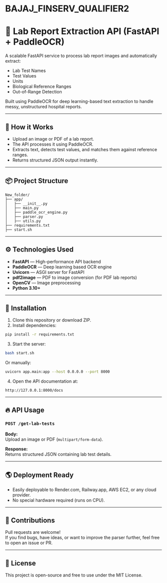 # BAJAJ_FINSERV_QUALIFIER2

# 🧪 Lab Report Extraction API (FastAPI + PaddleOCR)

A scalable FastAPI service to process lab report images and automatically extract:
- Lab Test Names
- Test Values
- Units
- Biological Reference Ranges
- Out-of-Range Detection

Built using PaddleOCR for deep learning-based text extraction to handle messy, unstructured hospital reports.

---

## 🚀 How it Works

- Upload an image or PDF of a lab report.
- The API processes it using PaddleOCR.
- Extracts text, detects test values, and matches them against reference ranges.
- Returns structured JSON output instantly.

---

## 📦 Project Structure

```
New_folder/
├── app/
│   ├── __init__.py
│   ├── main.py
│   ├── paddle_ocr_engine.py
│   ├── parser.py
│   ├── utils.py
├── requirements.txt
├── start.sh
```

---

## ⚙️ Technologies Used

- **FastAPI** — High-performance API backend
- **PaddleOCR** — Deep learning based OCR engine
- **Uvicorn** — ASGI server for FastAPI
- **pdf2image** — PDF to image conversion (for PDF lab reports)
- **OpenCV** — Image preprocessing
- **Python 3.10+**

---

## 📖 Installation

1. Clone this repository or download ZIP.
2. Install dependencies:

```bash
pip install -r requirements.txt
```

3. Start the server:

```bash
bash start.sh
```

Or manually:

```bash
uvicorn app.main:app --host 0.0.0.0 --port 8000
```

4. Open the API documentation at:

```
http://127.0.0.1:8000/docs
```

---

## 🔥 API Usage

### `POST /get-lab-tests`

**Body:**  
Upload an image or PDF (`multipart/form-data`).

**Response:**  
Returns structured JSON containing lab test details.

---

## 🌎 Deployment Ready

- Easily deployable to Render.com, Railway.app, AWS EC2, or any cloud provider.
- No special hardware required (runs on CPU).

---

## 🤝 Contributions

Pull requests are welcome!  
If you find bugs, have ideas, or want to improve the parser further, feel free to open an issue or PR.

---

## 📜 License

This project is open-source and free to use under the MIT License.
